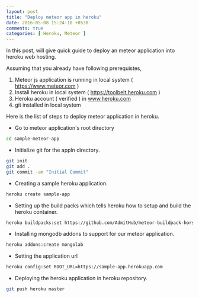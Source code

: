 ```yaml
---
layout: post
title: "Deploy meteor app in heroku"
date: 2016-05-08 15:24:10 +0530
comments: true
categories: [ Heroku, Meteor ]
---
```

In this post, will give quick guide to deploy an meteor application into heroku web hosting.

Assuming that you already have following prerequistes,

1. Meteor js application is running in local system ( https://www.meteor.com )
2. Install heroku in local system ( https://toolbelt.heroku.com )
3. Heroku account ( verified ) in www.heroku.com
4. git installed in local system

Here is the list of steps to deploy meteor application in heroku.

*  Go to meteor application's root directory

``` bash  
cd sample-meteor-app
```

*  Initialize git for the appln directory.

``` bash  
git init
git add .
git commit -am "Initial Commit"
```

*  Creating a sample heroku application.

``` bash 
heroku create sample-app
```

*  Setting up the build packs which tells heroku how to setup and build the heroku container.

``` bash
heroku buildpacks:set https://github.com/AdmitHub/meteor-buildpack-horse.git
```

*  Installing mongodb addons to support for our meteor application.

``` bash
heroku addons:create mongolab
```

*  Setting the application url

``` bash
heroku config:set ROOT_URL=https://sample-app.herokuapp.com
```

*  Deploying the heroku application in heroku repository.

``` bash
git push heroku master
```

